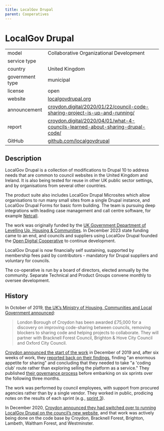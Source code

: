 ```yaml
---
title: LocalGov Drupal
parent: Cooperatives
---
```


# LocalGov Drupal

|                   |                                          |
|:------------------|:-----------------------------------------|
| model             | Collaborative Organizational Development
| service type      | 
| country           | United Kingdom
| government type   | municipal
| license           | open
| website				| [localgovdrupal.org](https://localgovdrupal.org/)
| announcement      | [croydon.digital/2020/01/22/council-code-sharing-project-is-up-and-running/](https://croydon.digital/2020/01/22/council-code-sharing-project-is-up-and-running/)
| report            | [croydon.digital/2020/04/01/what-4-councils-learned-about-sharing-drupal-code/](https://croydon.digital/2020/04/01/what-4-councils-learned-about-sharing-drupal-code/)
| GitHub            | [github.com/localgovdrupal](https://github.com/localgovdrupal)

## Description

LocalGov Drupal is a collection of modifications to Drupal 10 to address needs that are common to council websites in the United Kingdom and Ireland. It is also being tested for reuse in other UK public sector settings, and by organisations from several other countries.

The product suite also includes LocalGov Drupal Microsites which allow organisations to run many small sites from a single Drupal instance, and LocalGov Drupal Forms for basic form building. The team is pursuing deep integrations with leading case management and call centre software, for example [Netcall](https://localgovdrupal.org/news/2024/localgov-drupal-and-netcall-mark-year-successful-collaboration).

The work was originally funded by the [UK Government Department of Levelling Up, Housing & Communities](https://www.gov.uk/government/organisations/department-for-levelling-up-housing-and-communities). In December 2023 state funding came to an end, and councils and suppliers using LocalGov Drupal founded the [Open Digital Cooperative](https://opendigital.coop/) to continue development.

LocalGov Drupal is now financially self sustaining, supported by membership fees paid by contributors - mandatory for Drupal suppliers and voluntary for councils. 

The co-operative is run by a board of directors, elected annually by the community. Separate Technical and Product Groups convene monthly to oversee development. 

## History

In October of 2019, [the UK’s Ministry of Housing, Communities and Local Government announced](https://mhclgdigital.blog.gov.uk/2019/10/31/weve-funded-more-collaborative-projects-through-the-local-digital-fund/):

> London Borough of Croydon has been awarded £75,000 for a discovery on improving code-sharing between councils, removing blockers to sharing code and helping projects to collaborate. They will partner with Bracknell Forest Council, Brighton & Hove City Council and Oxford City Council.

[Croydon announced the start of the work](https://croydon.digital/2019/12/20/overcoming-the-barriers-to-code-sharing-between-councils/) in December of 2019 and, after six weeks of work, they [reported back on their findings](https://croydon.digital/2020/04/01/what-4-councils-learned-about-sharing-drupal-code/), finding "an enormous appetite for sharing" and concluding that they needed to take "a 'coding club' route rather than exploring selling the platform as a service." They published [their governance process](https://drive.google.com/file/d/1sRUf8_bBc4WSUnMzfv23U_60h90B6jOd/view) before embarking on six sprints over the following three months.

The work was performed by council employees, with support from procured agencies rather than by a single vendor. They worked in public, prodicing notes on the results of each sprint (e.g., [sprint 3](https://agile.coop/blog/local-gov-drupal-sprint-3-notes/)).

In December 2020, [Croydon announced they had switched over to running LocalGov Drupal on the council’s new website](https://croydon.digital/2020/12/17/croydon-goes-live-with-localgov-drupal/), and that work was actively being done on the code base by Croydon, Bracknell Forest, Brighton, Lambeth, Waltham Forest, and Westminster.

